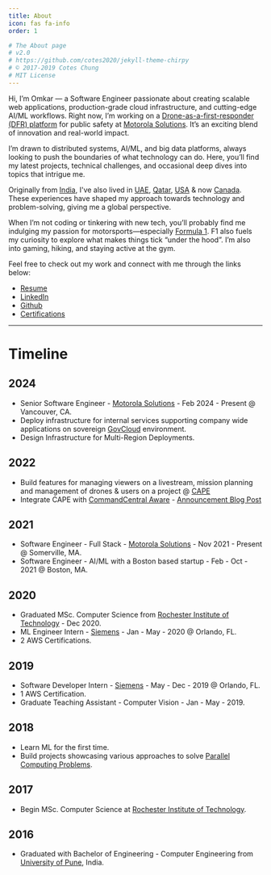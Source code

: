 ```yaml
---
title: About
icon: fas fa-info
order: 1

# The About page
# v2.0
# https://github.com/cotes2020/jekyll-theme-chirpy
# © 2017-2019 Cotes Chung
# MIT License
---
```


Hi, I’m Omkar — a Software Engineer passionate about creating scalable web applications, production-grade cloud infrastructure, and cutting-edge AI/ML workflows. Right now, I’m working on a [Drone-as-a-first-responder (DFR) platform](https://www.motorolasolutions.com/en_us/video-security-access-control/drones/cape-drone-software.html) for public safety at [Motorola Solutions](https://www.motorolasolutions.com/en_us.html). It’s an exciting blend of innovation and real-world impact.

I’m drawn to distributed systems, AI/ML, and big data platforms, always looking to push the boundaries of what technology can do. Here, you’ll find my latest projects, technical challenges, and occasional deep dives into topics that intrigue me.

Originally from [India](https://en.wikipedia.org/wiki/India), I've also lived in [UAE](https://en.wikipedia.org/wiki/United_Arab_Emirates), [Qatar](https://en.wikipedia.org/wiki/Qatar), [USA](https://en.wikipedia.org/wiki/United_States) & now [Canada](https://en.wikipedia.org/wiki/Canada). These experiences have shaped my approach towards technology and problem-solving, giving me a global perspective.

When I’m not coding or tinkering with new tech, you’ll probably find me indulging my passion for motorsports—especially [Formula 1](https://www.formula1.com/). F1 also fuels my curiosity to explore what makes things tick “under the hood”. I’m also into gaming, hiking, and staying active at the gym.

Feel free to check out my work and connect with me through the links below:
- [Resume]({{site.url}}/tabs/resume)
- [LinkedIn](https://www.linkedin.com/in/omkarkakade)
- [Github](https://github.com/o-kakade)
- [Certifications](https://www.youracclaim.com/users/omkar.kakade/badges) 


---
# Timeline
## 2024
- Senior Software Engineer - [Motorola Solutions](https://www.motorolasolutions.com/en_us.html) - Feb 2024 - Present @ Vancouver, CA.
- Deploy infrastructure for internal services supporting company wide applications on sovereign [GovCloud](https://learn.microsoft.com/en-us/azure/azure-government/documentation-government-welcome) environment.
- Design Infrastructure for Multi-Region Deployments.

## 2022 
- Build features for managing viewers on a livestream, mission planning and management of drones & users on a project @ [CAPE](https://www.motorolasolutions.com/en_us/video-security-access-control/drones/cape-drone-software.html) 
- Integrate CAPE with [CommandCentral Aware](https://www.motorolasolutions.com/en_us/products/command-center-software/public-safety-software/real-time-intelligence-operations/commandcentral-aware.html) - [Announcement Blog Post](https://www.motorolasolutions.com/newsroom/press-releases/motorola-solutions-unveils-mobile-field-based-innovations-at-iac.html)

## 2021 
- Software Engineer - Full Stack - [Motorola Solutions](https://www.motorolasolutions.com/en_us.html) - Nov 2021 - Present @ Somerville, MA.
- Software Engineer - AI/ML with a Boston based startup - Feb - Oct - 2021 @ Boston, MA.

## 2020 
- Graduated MSc. Computer Science from [Rochester Institute of Technology](https://www.rit.edu) - Dec 2020.
- ML Engineer Intern - [Siemens](https://www.siemens.com/) - Jan - May - 2020 @ Orlando, FL.
- 2 AWS Certifications.

## 2019
- Software Developer Intern - [Siemens](https://www.siemens.com/) - May - Dec - 2019 @ Orlando, FL.
- 1 AWS Certification.
- Graduate Teaching Assistant - Computer Vision - Jan - May - 2019.

## 2018
- Learn ML for the first time.
- Build projects showcasing various approaches to solve [Parallel Computing Problems](https://github.com/o-kakade/parallel-computing).

## 2017 
- Begin MSc. Computer Science at [Rochester Institute of Technology](https://www.rit.edu).

## 2016
- Graduated with Bachelor of Engineering - Computer Engineering from [University of Pune](https://en.wikipedia.org/wiki/Savitribai_Phule_Pune_University), India.

<!-- > **Note**: Add Markdown syntax content to file `_tabs/about.md` and it will show up on this page. -->
